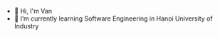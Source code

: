 - 👋 Hi, I'm Van
- 🌱 I’m currently learning Software Engineering in Hanoi University of Industry

<!---
Langvan203/Langvan203 is a ✨ special ✨ repository because its `README.md` (this file) appears on your GitHub profile.
You can click the Preview link to take a look at your changes.
--->
